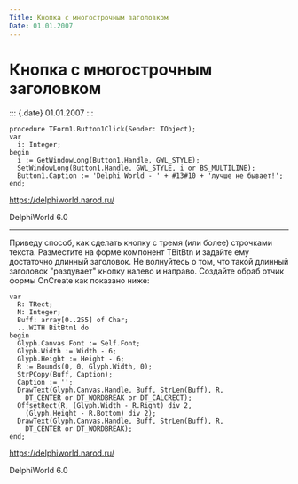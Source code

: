 ```yaml
---
Title: Кнопка с многострочным заголовком
Date: 01.01.2007
---
```



Кнопка с многострочным заголовком
=================================

::: {.date}
01.01.2007
:::

    procedure TForm1.Button1Click(Sender: TObject); 
    var 
      i: Integer; 
    begin 
      i := GetWindowLong(Button1.Handle, GWL_STYLE); 
      SetWindowLong(Button1.Handle, GWL_STYLE, i or BS_MULTILINE); 
      Button1.Caption := 'Delphi World - ' + #13#10 + 'лучше не бывает!';
    end;
     

<https://delphiworld.narod.ru/>

DelphiWorld 6.0

 

------------------------------------------------------------------------

Приведу способ, как сделать кнопку с тремя (или более) строчками текста.
Разместите на форме компонент TBitBtn и задайте ему достаточно длинный
заголовок. Не волнуйтесь о том, что такой длинный заголовок
"раздувает" кнопку налево и направо. Создайте обраб отчик формы
OnCreate как показано ниже:

    var
      R: TRect;
      N: Integer;
      Buff: array[0..255] of Char;
      ...WITH BitBtn1 do
    begin
      Glyph.Canvas.Font := Self.Font;
      Glyph.Width := Width - 6;
      Glyph.Height := Height - 6;
      R := Bounds(0, 0, Glyph.Width, 0);
      StrPCopy(Buff, Caption);
      Caption := '';
      DrawText(Glyph.Canvas.Handle, Buff, StrLen(Buff), R,
        DT_CENTER or DT_WORDBREAK or DT_CALCRECT);
      OffsetRect(R, (Glyph.Width - R.Right) div 2,
        (Glyph.Height - R.Bottom) div 2);
      DrawText(Glyph.Canvas.Handle, Buff, StrLen(Buff), R,
        DT_CENTER or DT_WORDBREAK);
    end;
     
     

<https://delphiworld.narod.ru/>

DelphiWorld 6.0
